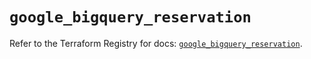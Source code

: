 # `google_bigquery_reservation`

Refer to the Terraform Registry for docs: [`google_bigquery_reservation`](https://registry.terraform.io/providers/hashicorp/google-beta/6.22.0/docs/resources/google_bigquery_reservation).
